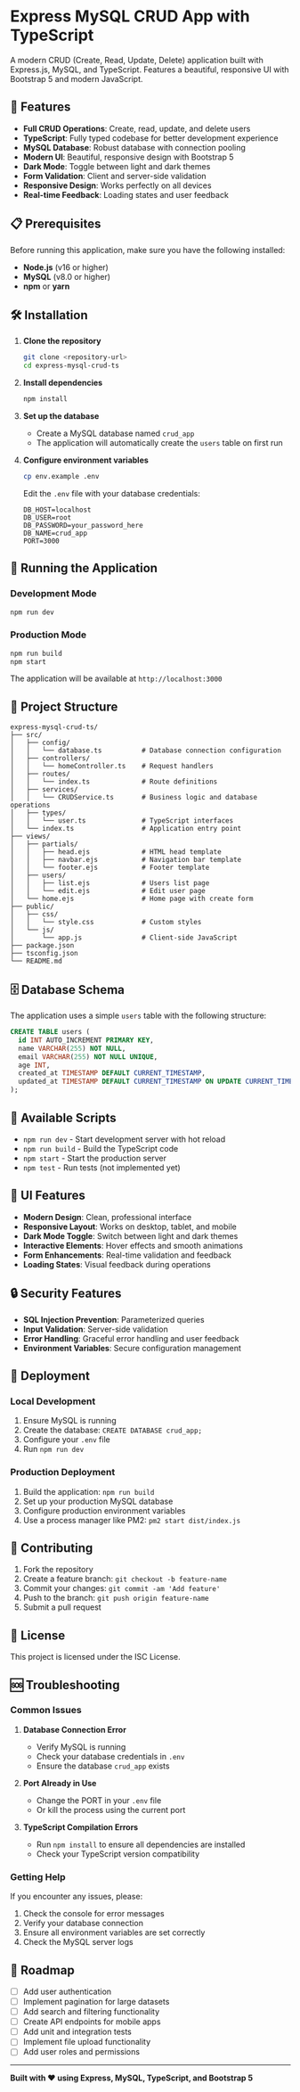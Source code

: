 # Express MySQL CRUD App with TypeScript

A modern CRUD (Create, Read, Update, Delete) application built with Express.js, MySQL, and TypeScript. Features a beautiful, responsive UI with Bootstrap 5 and modern JavaScript.

## 🚀 Features

- **Full CRUD Operations**: Create, read, update, and delete users
- **TypeScript**: Fully typed codebase for better development experience
- **MySQL Database**: Robust database with connection pooling
- **Modern UI**: Beautiful, responsive design with Bootstrap 5
- **Dark Mode**: Toggle between light and dark themes
- **Form Validation**: Client and server-side validation
- **Responsive Design**: Works perfectly on all devices
- **Real-time Feedback**: Loading states and user feedback

## 📋 Prerequisites

Before running this application, make sure you have the following installed:

- **Node.js** (v16 or higher)
- **MySQL** (v8.0 or higher)
- **npm** or **yarn**

## 🛠️ Installation

1. **Clone the repository**
   ```bash
   git clone <repository-url>
   cd express-mysql-crud-ts
   ```

2. **Install dependencies**
   ```bash
   npm install
   ```

3. **Set up the database**
   - Create a MySQL database named `crud_app`
   - The application will automatically create the `users` table on first run

4. **Configure environment variables**
   ```bash
   cp env.example .env
   ```
   
   Edit the `.env` file with your database credentials:
   ```env
   DB_HOST=localhost
   DB_USER=root
   DB_PASSWORD=your_password_here
   DB_NAME=crud_app
   PORT=3000
   ```

## 🚀 Running the Application

### Development Mode
```bash
npm run dev
```

### Production Mode
```bash
npm run build
npm start
```

The application will be available at `http://localhost:3000`

## 📁 Project Structure

```
express-mysql-crud-ts/
├── src/
│   ├── config/
│   │   └── database.ts          # Database connection configuration
│   ├── controllers/
│   │   └── homeController.ts    # Request handlers
│   ├── routes/
│   │   └── index.ts             # Route definitions
│   ├── services/
│   │   └── CRUDService.ts       # Business logic and database operations
│   ├── types/
│   │   └── user.ts              # TypeScript interfaces
│   └── index.ts                 # Application entry point
├── views/
│   ├── partials/
│   │   ├── head.ejs             # HTML head template
│   │   ├── navbar.ejs           # Navigation bar template
│   │   └── footer.ejs           # Footer template
│   ├── users/
│   │   ├── list.ejs             # Users list page
│   │   └── edit.ejs             # Edit user page
│   └── home.ejs                 # Home page with create form
├── public/
│   ├── css/
│   │   └── style.css            # Custom styles
│   └── js/
│       └── app.js               # Client-side JavaScript
├── package.json
├── tsconfig.json
└── README.md
```

## 🗄️ Database Schema

The application uses a simple `users` table with the following structure:

```sql
CREATE TABLE users (
  id INT AUTO_INCREMENT PRIMARY KEY,
  name VARCHAR(255) NOT NULL,
  email VARCHAR(255) NOT NULL UNIQUE,
  age INT,
  created_at TIMESTAMP DEFAULT CURRENT_TIMESTAMP,
  updated_at TIMESTAMP DEFAULT CURRENT_TIMESTAMP ON UPDATE CURRENT_TIMESTAMP
);
```

## 🔧 Available Scripts

- `npm run dev` - Start development server with hot reload
- `npm run build` - Build the TypeScript code
- `npm start` - Start the production server
- `npm test` - Run tests (not implemented yet)

## 🎨 UI Features

- **Modern Design**: Clean, professional interface
- **Responsive Layout**: Works on desktop, tablet, and mobile
- **Dark Mode Toggle**: Switch between light and dark themes
- **Interactive Elements**: Hover effects and smooth animations
- **Form Enhancements**: Real-time validation and feedback
- **Loading States**: Visual feedback during operations

## 🔒 Security Features

- **SQL Injection Prevention**: Parameterized queries
- **Input Validation**: Server-side validation
- **Error Handling**: Graceful error handling and user feedback
- **Environment Variables**: Secure configuration management

## 🚀 Deployment

### Local Development
1. Ensure MySQL is running
2. Create the database: `CREATE DATABASE crud_app;`
3. Configure your `.env` file
4. Run `npm run dev`

### Production Deployment
1. Build the application: `npm run build`
2. Set up your production MySQL database
3. Configure production environment variables
4. Use a process manager like PM2: `pm2 start dist/index.js`

## 🤝 Contributing

1. Fork the repository
2. Create a feature branch: `git checkout -b feature-name`
3. Commit your changes: `git commit -am 'Add feature'`
4. Push to the branch: `git push origin feature-name`
5. Submit a pull request

## 📝 License

This project is licensed under the ISC License.

## 🆘 Troubleshooting

### Common Issues

1. **Database Connection Error**
   - Verify MySQL is running
   - Check your database credentials in `.env`
   - Ensure the database `crud_app` exists

2. **Port Already in Use**
   - Change the PORT in your `.env` file
   - Or kill the process using the current port

3. **TypeScript Compilation Errors**
   - Run `npm install` to ensure all dependencies are installed
   - Check your TypeScript version compatibility

### Getting Help

If you encounter any issues, please:
1. Check the console for error messages
2. Verify your database connection
3. Ensure all environment variables are set correctly
4. Check the MySQL server logs

## 🎯 Roadmap

- [ ] Add user authentication
- [ ] Implement pagination for large datasets
- [ ] Add search and filtering functionality
- [ ] Create API endpoints for mobile apps
- [ ] Add unit and integration tests
- [ ] Implement file upload functionality
- [ ] Add user roles and permissions

---

**Built with ❤️ using Express, MySQL, TypeScript, and Bootstrap 5**
